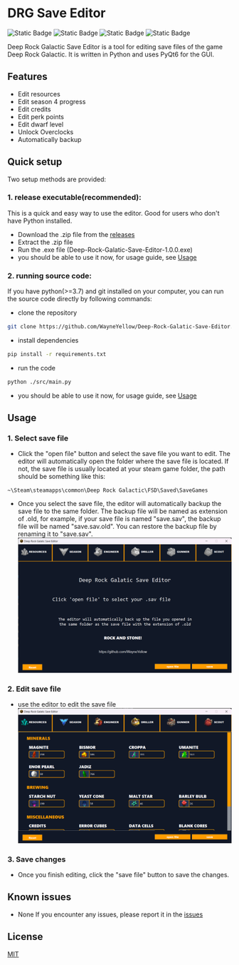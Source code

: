 # DRG Save Editor
![Static Badge](https://img.shields.io/badge/Python-3.11.4-yellow?logo=python&logoColor=yellow&labelColor=blue)
![Static Badge](https://img.shields.io/badge/PyQt6-6.5.2-blue)
![Static Badge](https://img.shields.io/badge/DRG_Season-4-%23ff9c00)
![Static Badge](https://img.shields.io/badge/Platform-Windows-green)

Deep Rock Galactic Save Editor is a tool for editing save files of the game Deep Rock Galactic. It is written in Python and uses PyQt6 for the GUI. 
## Features
- Edit resources
- Edit season 4 progress
- Edit credits
- Edit perk points
- Edit dwarf level
- Unlock Overclocks
- Automatically backup

## Quick setup
Two setup methods are provided:
### 1. release executable(recommended):
This is a quick and easy way to use the editor. Good for users who don't have Python installed.
- Download the .zip file from the [releases](https://github.com/WayneYellow/Deep-Rock-Galatic-Save-Editor/releases/tag/v1.0.0)
- Extract the .zip file
- Run the .exe file (Deep-Rock-Galatic-Save-Editor-1.0.0.exe)
- you should be able to use it now, for usage guide, see [Usage](#usage)

### 2. running source code:
If you have python(>=3.7) and git installed on your computer, you can run the source code directly by following commands:
- clone the repository
```bash
git clone https://github.com/WayneYellow/Deep-Rock-Galatic-Save-Editor.git
```
- install dependencies
```bash
pip install -r requirements.txt
```
- run the code
```bash
python ./src/main.py
```
- you should be able to use it now, for usage guide, see [Usage](#usage)

## Usage
### 1. Select save file
- Click the "open file" button and select the save file you want to edit. The editor will automatically open the folder where the save file is located. If not, the save file is usually located at your steam game folder, the path should be something like this:
```
~\Steam\steamapps\common\Deep Rock Galactic\FSD\Saved\SaveGames
```
- Once you select the save file, the editor will automatically backup the save file to the same folder. The backup file will be named as extension of .old, for example, if your save file is named "save.sav", the backup file will be named "save.sav.old". You can restore the backup file by renaming it to "save.sav".
![start page](assets/image.png)
### 2. Edit save file
- use the editor to edit the save file
![editor](assets/image-1.png)
### 3. Save changes
- Once you finish editing, click the "save file" button to save the changes.

## Known issues
- None
If you encounter any issues, please report it in the [issues](https://github.com/WayneYellow/Deep-Rock-Galatic-Save-Editor/issues)

## License
[MIT](https://choosealicense.com/licenses/mit/)